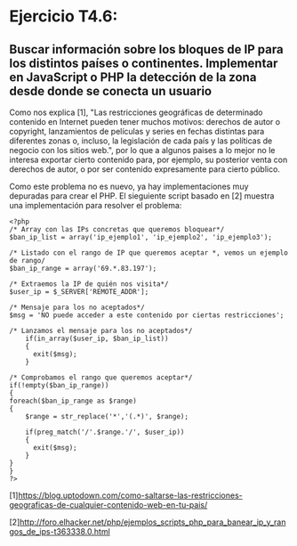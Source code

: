 # Ejercicio T4.6:
## Buscar información sobre los bloques de IP para los distintos países o continentes. Implementar en JavaScript o PHP la detección de la zona desde donde se conecta un usuario 

Como nos explica [1], "Las restricciones geográficas de determinado contenido en Internet pueden tener muchos motivos: derechos de autor o copyright, lanzamientos de películas y series en fechas distintas para diferentes zonas o, incluso, la legislación de cada país y las políticas de negocio con los sitios web.", por lo que a algunos paises a lo mejor no le interesa exportar cierto contenido para, por ejemplo, su posterior venta con derechos de autor, o por ser contenido expresamente para cierto público.

Como este problema no es nuevo, ya hay implementaciones muy depuradas para crear el PHP. El sieguiente script basado en [2] muestra una implementación para resolver el problema:

~~~
<?php
/* Array con las IPs concretas que queremos bloquear*/
$ban_ip_list = array('ip_ejemplo1', 'ip_ejemplo2', 'ip_ejemplo3');
 
/* Listado con el rango de IP que queremos aceptar *, vemos un ejemplo de rango/
$ban_ip_range = array('69.*.83.197');
 
/* Extraemos la IP de quién nos visita*/
$user_ip = $_SERVER['REMOTE_ADDR'];
 
/* Mensaje para los no aceptados*/
$msg = 'NO puede acceder a este contenido por ciertas restricciones';
 
/* Lanzamos el mensaje para los no aceptados*/
    if(in_array($user_ip, $ban_ip_list))
	{
	  exit($msg);
	}
 
/* Comprobamos el rango que queremos aceptar*/ 
if(!empty($ban_ip_range))
{
foreach($ban_ip_range as $range)
{
	$range = str_replace('*','(.*)', $range);
 
    if(preg_match('/'.$range.'/', $user_ip))
	{
	  exit($msg);
	}
}
}
?>
~~~
[1]https://blog.uptodown.com/como-saltarse-las-restricciones-geograficas-de-cualquier-contenido-web-en-tu-pais/

[2]http://foro.elhacker.net/php/ejemplos_scripts_php_para_banear_ip_y_rangos_de_ips-t363338.0.html
